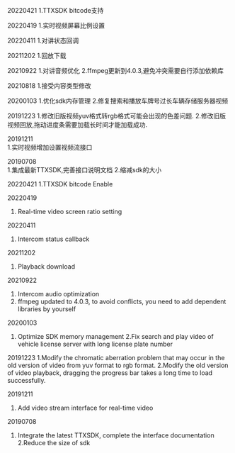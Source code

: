 20220421
1.TTXSDK bitcode支持 

20220419
1.实时视频屏幕比例设置

20220411
1.对讲状态回调

20211202
1.回放下载

20210922
1.对讲音频优化
2.ffmpeg更新到4.0.3,避免冲突需要自行添加依赖库

20210818
1.接受内容类型修改

20200103
1.优化sdk内存管理
2.修复搜索和播放车牌号过长车辆存储服务器视频

20191223
1.修改旧版视频yuv格式转rgb格式可能会出现的色差问题.
2.修改旧版视频回放,拖动进度条需要加载长时间才能加载成功.

20191211  
1.实时视频增加设置视频流接口

20190708  
1.集成最新TTXSDK,完善接口说明文档
2.缩减sdk的大小

20220421
1.TTXSDK bitcode Enable

20220419
1. Real-time video screen ratio setting

20220411
1. Intercom status callback

20211202
1. Playback download

20210922
1. Intercom audio optimization
2. ffmpeg updated to 4.0.3, to avoid conflicts, you need to add dependent libraries by yourself

20200103
1. Optimize SDK memory management
2.Fix search and play video of vehicle license server with long license plate number

20191223
1.Modify the chromatic aberration problem that may occur in the old version of video from yuv format to rgb format.
2.Modify the old version of video playback, dragging the progress bar takes a long time to load successfully.

20191211  
1. Add video stream interface for real-time video

20190708
1. Integrate the latest TTXSDK, complete the interface documentation
2.Reduce the size of sdk




